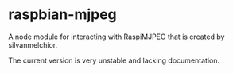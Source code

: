 ﻿# raspbian-mjpeg

A node module for interacting with RaspiMJPEG that is created by silvanmelchior.

The current version is very unstable and lacking documentation.
